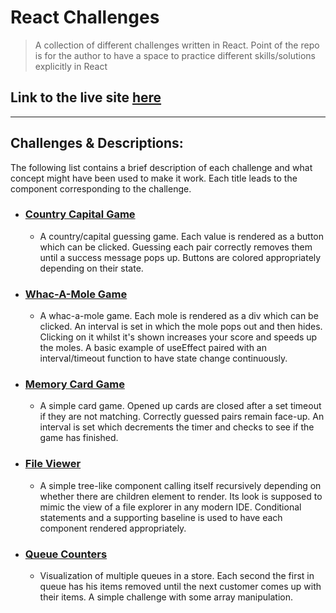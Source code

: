 # React Challenges

> A collection of different challenges written in React. Point of the repo is for the author to have a space to practice different skills/solutions explicitly in React

## Link to the live site [here](https://kralmarko123.github.io/react-challenges)

---

## Challenges & Descriptions:

The following list contains a brief description of each challenge and what concept might have been used to make it work. Each title leads to the component corresponding to the challenge.

- ### [Country Capital Game](./src/components/CountryCapitalGame/CountryCapitalGame.jsx)

  - A country/capital guessing game. Each value is rendered as a button which can be clicked. Guessing each pair correctly removes them until a success message pops up. Buttons are colored appropriately depending on their state.

- ### [Whac-A-Mole Game](./src/components/WhacAMole/WhacAMole.jsx)

  - A whac-a-mole game. Each mole is rendered as a div which can be clicked. An interval is set in which the mole pops out and then hides. Clicking on it whilst it's shown increases your score and speeds up the moles. A basic example of useEffect paired with an interval/timeout function to have state change continuously.

- ### [Memory Card Game](./src/components/MemoryCardGame/MemoryCardGame.jsx)

  - A simple card game. Opened up cards are closed after a set timeout if they are not matching. Correctly guessed pairs remain face-up. An interval is set which decrements the timer and checks to see if the game has finished.

- ### [File Viewer](./src/components/FileViewer/FileViewer.jsx)

  - A simple tree-like component calling itself recursively depending on whether there are children element to render. Its look is supposed to mimic the view of a file explorer in any modern IDE. Conditional statements and a supporting baseline is used to have each component rendered appropriately.

- ### [Queue Counters](./src/components/QueueCounters/QueueCounters.jsx)

  - Visualization of multiple queues in a store. Each second the first in queue has his items removed until the next customer comes up with their items. A simple challenge with some array manipulation. 
